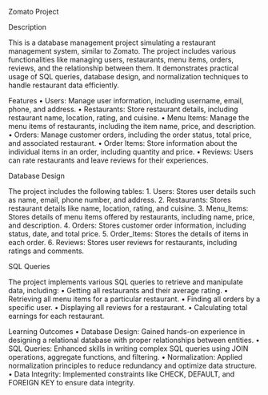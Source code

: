 Zomato Project

Description

This is a database management project simulating a restaurant management system, similar to Zomato. The project includes various functionalities like managing users, restaurants, menu items, orders, reviews, and the relationship between them. It demonstrates practical usage of SQL queries, database design, and normalization techniques to handle restaurant data efficiently.

Features
	•	Users: Manage user information, including username, email, phone, and address.
	•	Restaurants: Store restaurant details, including restaurant name, location, rating, and cuisine.
	•	Menu Items: Manage the menu items of restaurants, including the item name, price, and description.
	•	Orders: Manage customer orders, including the order status, total price, and associated restaurant.
	•	Order Items: Store information about the individual items in an order, including quantity and price.
	•	Reviews: Users can rate restaurants and leave reviews for their experiences.

Database Design

The project includes the following tables:
	1.	Users: Stores user details such as name, email, phone number, and address.
	2.	Restaurants: Stores restaurant details like name, location, rating, and cuisine.
	3.	Menu_Items: Stores details of menu items offered by restaurants, including name, price, and description.
	4.	Orders: Stores customer order information, including status, date, and total price.
	5.	Order_Items: Stores the details of items in each order.
	6.	Reviews: Stores user reviews for restaurants, including ratings and comments.

SQL Queries

The project implements various SQL queries to retrieve and manipulate data, including:
	•	Getting all restaurants and their average rating.
	•	Retrieving all menu items for a particular restaurant.
	•	Finding all orders by a specific user.
	•	Displaying all reviews for a restaurant.
	•	Calculating total earnings for each restaurant.

Learning Outcomes
	•	Database Design: Gained hands-on experience in designing a relational database with proper relationships between entities.
	•	SQL Queries: Enhanced skills in writing complex SQL queries using JOIN operations, aggregate functions, and filtering.
	•	Normalization: Applied normalization principles to reduce redundancy and optimize data structure.
	•	Data Integrity: Implemented constraints like CHECK, DEFAULT, and FOREIGN KEY to ensure data integrity.

